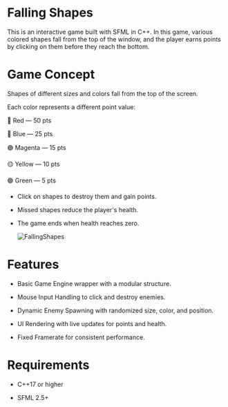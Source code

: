 # Falling Shapes

This is an interactive game built with SFML in C++. In this game, various colored shapes fall from the top of the window, and the player earns points by clicking on them before they reach the bottom.

# Game Concept

Shapes of different sizes and colors fall from the top of the screen.

Each color represents a different point value:

🔴 Red — 50 pts

🔵 Blue — 25 pts

🟣 Magenta — 15 pts

🟡 Yellow — 10 pts

🟢 Green — 5 pts

- Click on shapes to destroy them and gain points.

- Missed shapes reduce the player's health.

- The game ends when health reaches zero.

  ![FallingShapes](https://github.com/user-attachments/assets/51dfa2d7-e285-4f2d-afe4-6decad101855)


# Features

 - Basic Game Engine wrapper with a modular structure.

 - Mouse Input Handling to click and destroy enemies.

 - Dynamic Enemy Spawning with randomized size, color, and position.

 - UI Rendering with live updates for points and health.

 - Fixed Framerate for consistent performance.

# Requirements

- C++17 or higher

- SFML 2.5+



